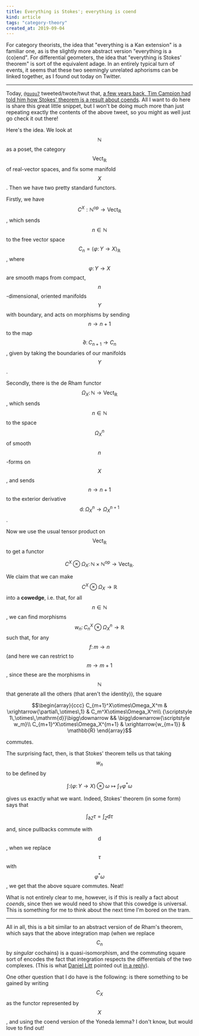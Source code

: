 ```yaml
---
title: Everything is Stokes'; everything is coend
kind: article
tags: "category-theory"
created_at: 2019-09-04
---
```


For category theorists, the idea that "everything is a Kan extension" is a familiar one, as is the slightly more abstract version "everything is a (co)end". For differential geometers, the idea that "everything is Stokes' theorem" is sort of the equivalent adage. In an entirely typical turn of events, it seems that these two seemingly unrelated aphorisms can be linked together, as I found out today on Twitter.

<!-- more -->

---

Today, [`@ququ7`](https://twitter.com/ququ7) tweeted/twote/twut that, [a few years back, Tim Campion had told him how Stokes' theorem is a result about coends](https://twitter.com/ququ7/status/1169048827703287814). All I want to do here is share this great little snippet, but I won't be doing much more than just repeating exactly the contents of the above tweet, so you might as well just go check it out there!

Here's the idea. We look at $$\mathbb{N}$$ as a poset, the category $$\mathsf{Vect}_\mathbb{R}$$ of real-vector spaces, and fix some manifold $$X$$. Then we have two pretty standard functors.

Firstly, we have $$C^X:\mathbb{N}^\mathrm{op}\to\mathsf{Vect}_\mathbb{R}$$, which sends $$n\in\mathbb{N}$$ to the free vector space $$C_n=\langle\varphi\colon Y\to X\rangle_\mathbb{R}$$, where $$\varphi\colon Y\to X$$ are smooth maps from compact, $$n$$-dimensional, oriented manifolds $$Y$$ with boundary, and acts on morphisms by sending $$n\to n+1$$ to the map $$\partial\colon C_{n+1}\to C_n$$, given by taking the boundaries of our manifolds $$Y$$.

Secondly, there is the de Rham functor $$\Omega_X\colon\mathbb{N}\to\mathsf{Vect}_\mathbb{R}$$, which sends $$n\in\mathbb{N}$$ to the space $$\Omega_X^n$$ of smooth $$n$$-forms on $$X$$, and sends $$n\to n+1$$ to the exterior derivative $$\mathrm{d}\colon\Omega_X^n\to\Omega_X^{n+1}$$.

Now we use the usual tensor product on $$\mathsf{Vect}_\mathbb{R}$$ to get a functor

$$C^X\otimes\Omega_X\colon\mathbb{N}\times\mathbb{N}^\mathrm{op}\to\mathsf{Vect}_\mathbb{R}.$$

We claim that we can make $$C^X\otimes\Omega_X\to\mathbb{R}$$ into a **cowedge**, i.e. that, for all $$n\in\mathbb{N}$$, we can find morphisms $$w_n\colon C_n^X\otimes\Omega_X^n\to\mathbb{R}$$ such that, for any $$f\colon m\to n$$ (and here we can restrict to $$m\to m+1$$, since these are the morphisms in $$\mathbb{N}$$ that generate all the others (that aren't the identity)), the square

$$\begin{array}{ccc}
    C_{m+1}^X\otimes\Omega_X^m & \xrightarrow{\partial\,\otimes\,1} & C_m^X\otimes\Omega_X^m\\
    {\scriptstyle 1\,\otimes\,\mathrm{d}}\bigg\downarrow && \bigg\downarrow{\scriptstyle w_m}\\
    C_{m+1}^X\otimes\Omega_X^{m+1} & \xrightarrow{w_{m+1}} & \mathbb{R}
\end{array}$$

commutes.

The surprising fact, then, is that Stokes' theorem tells us that taking $$w_n$$ to be defined by

$$\int\colon(\varphi\colon Y\to X)\otimes\omega \mapsto \int_Y \varphi^*\omega$$

gives us exactly what we want. Indeed, Stokes' theorem (in some form) says that

$$\int_{\partial Z}\tau=\int_Z \mathrm{d}\tau$$

and, since pullbacks commute with $$\mathrm{d}$$, when we replace $$\tau$$ with $$\varphi^*\omega$$, we get that the above square commutes. Neat!

What is not entirely clear to me, however, is if this is really a fact about _coends_, since then we would need to show that this cowedge is universal. This is something for me to think about the next time I'm bored on the tram.

---

All in all, this is a bit similar to an abstract version of de Rham's theorem, which says that the above integration map (when we replace $$C_n$$ by _singular_ cochains) is a quasi-isomorphism, and the commuting square sort of encodes the fact that integration respects the differentials of the two complexes. (This is what [Daniel Litt](https://twitter.com/littmath) pointed out [in a reply](https://twitter.com/littmath/status/1169081052100530177)).

One other question that I do have is the following: is there something to be gained by writing $$C_X$$ as the functor represented by $$X$$, and using the coend version of the Yoneda lemma? I don't know, but would love to find out!